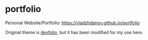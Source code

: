 # portfolio
Personal Website/Portfolio: https://vladzhdanov.github.io/portfolio


Original theme is [devfolio](https://github.com/mmacneil/devfolio), but it has been modified for my use here.

